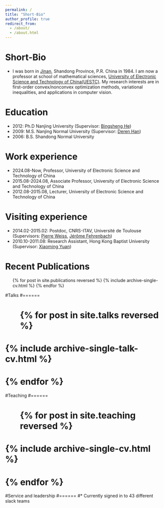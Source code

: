 ```yaml
---
permalink: /
title: "Short-Bio"
author_profile: true
redirect_from: 
  - /about/
  - /about.html
---
```




Short-Bio
======
* I was born in [Jinan](https://www.chinadiscovery.com/shandong/jinan.html), Shandong Province, P.R. China in 1984. I am now a professor at school of mathematical sciences, [University of Electronic Science and Technology of China(UESTC)](https://www.uestc.edu.cn/). 
My research interests are in first-order convex/nonconvex optimization methods, variational inequalities, and applications in computer vision.

Education
======
* 2012: Ph.D  Nanjing University (Supervisor: [Bingsheng He](http://maths.nju.edu.cn/~hebma/))
* 2009: M.S.  Nanjing Normal University (Supervisor: [Deren Han](https://shi.buaa.edu.cn/handeren/zh_CN/index.htm))
* 2006: B.S.   Shandong Normal University

Work experience
======
* 2024.08-Now, Professor, University of Electronic Science and Technology of China
* 2015.08-2024.08, Associate Professor, University of Electronic Science and Technology of China
* 2012.08-2015.08, Lecturer, University of Electronic Science and Technology of China

Visiting experience
======
* 2014.02-2015.02: Postdoc, CNRS-ITAV, Université de Toulouse (Supervisors: [Pierre Weiss](https://www.math.univ-toulouse.fr/~weiss/), [Jérôme Fehrenbach](https://perso.math.univ-toulouse.fr/fehren/))
* 2010.10-2011.08: Research Assistant, Hong Kong Baptist University (Supervisor: [Xiaoming Yuan](https://hkumath.hku.hk/~xmyuan/))

Recent Publications
======
  <ul>{% for post in site.publications reversed %}
    {% include archive-single-cv.html %}
  {% endfor %}</ul>
  
#Talks
#======
# <ul>{% for post in site.talks reversed %}
#    {% include archive-single-talk-cv.html  %}
#  {% endfor %}</ul>
  
#Teaching
#======
# <ul>{% for post in site.teaching reversed %}
#    {% include archive-single-cv.html %}
 # {% endfor %}</ul>
  
#Service and leadership
#======
#* Currently signed in to 43 different slack teams
